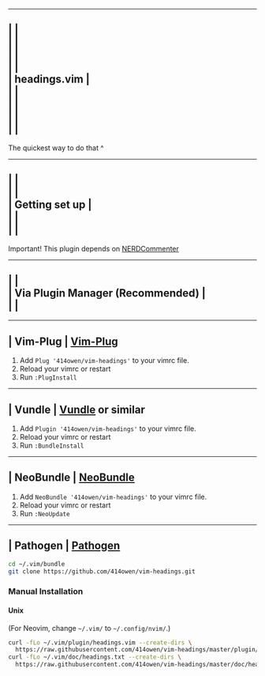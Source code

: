 ----------------------------------  
|                                |  
|                                |  
|                                |  
|                                |  
|          headings.vim          |  
|                                |  
|                                |  
|                                |  
|                                |  
----------------------------------  

The quickest way to do that ^

----------------------------  
|                          |  
|                          |  
|      Getting set up      |  
|                          |  
|                          |  
----------------------------  

Important!
This plugin depends on [NERDCommenter](https://github.com/scrooloose/nerdcommenter)


------------------------------------------  
|                                        |  
|    Via Plugin Manager (Recommended)    |  
|                                        |  
------------------------------------------  

--------------  
|  Vim-Plug  |    [Vim-Plug](https://github.com/junegunn/vim-plug)
--------------  

1. Add `Plug '414owen/vim-headings'` to your vimrc file.
2. Reload your vimrc or restart
3. Run `:PlugInstall`

------------  
|  Vundle  |    [Vundle](https://github.com/VundleVim/Vundle.vim) or similar
------------  

1. Add `Plugin '414owen/vim-headings'` to your vimrc file.
2. Reload your vimrc or restart
3. Run `:BundleInstall`

---------------  
|  NeoBundle  |    [NeoBundle](https://github.com/Shougo/neobundle.vim)
---------------  

1. Add `NeoBundle '414owen/vim-headings'` to your vimrc file.
2. Reload your vimrc or restart
3. Run `:NeoUpdate`

--------------  
|  Pathogen  |    [Pathogen](https://github.com/tpope/vim-pathogen)
--------------  

```sh
cd ~/.vim/bundle
git clone https://github.com/414owen/vim-headings.git
```

### Manual Installation

#### Unix

(For Neovim, change `~/.vim/` to `~/.config/nvim/`.)

```sh
curl -fLo ~/.vim/plugin/headings.vim --create-dirs \
  https://raw.githubusercontent.com/414owen/vim-headings/master/plugin/headings.vim
curl -fLo ~/.vim/doc/headings.txt --create-dirs \
  https://raw.githubusercontent.com/414owen/vim-headings/master/doc/headings.txt
```
